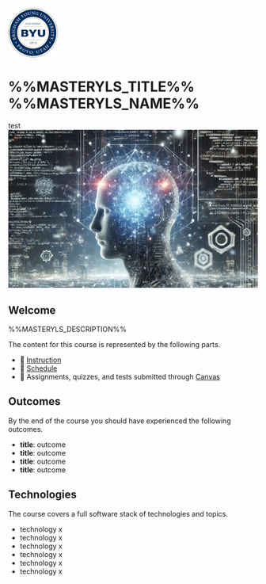![BYU logo](byuLogo.png?raw=true)

# %%MASTERYLS_TITLE%% %%MASTERYLS_NAME%%
test
![cover](coursecover.jpg?raw=true)

## Welcome

%%MASTERYLS_DESCRIPTION%%

The content for this course is represented by the following parts.

- 📘 [Instruction](instruction/modules.md)
- 📅 [Schedule](schedule/schedule.md)
- 💯 Assignments, quizzes, and tests submitted through [Canvas](https://byu.instructure.com/)

## Outcomes

By the end of the course you should have experienced the following outcomes.

- **title**: outcome
- **title**: outcome
- **title**: outcome
- **title**: outcome

## Technologies

The course covers a full software stack of technologies and topics.

- technology x
- technology x
- technology x
- technology x
- technology x
- technology x
